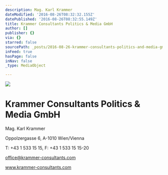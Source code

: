 ```yaml
---
description: Mag. Karl Krammer
dateModified: '2016-08-26T08:32:32.155Z'
datePublished: '2016-08-26T08:32:55.149Z'
title: Krammer Consultants Politics & Media GmbH
author: []
publisher: {}
via: {}
starred: false
sourcePath: _posts/2016-08-26-krammer-consultants-politics-and-media-gmbh.md
inFeed: true
hasPage: false
inNav: false
_type: MediaObject

---
```

![](https://the-grid-user-content.s3-us-west-2.amazonaws.com/f3ae62f5-caed-4bc0-91ca-991c2201a64b.jpg)

# Krammer Consultants Politics & Media GmbH

Mag. Karl Krammer

Oppolzergasse 6, A-1010 Wien/Vienna

T: +43 1 533 15 15, F: +43 1 533 15 15-20

office@krammer-consultants.com

www.krammer-consultants.com